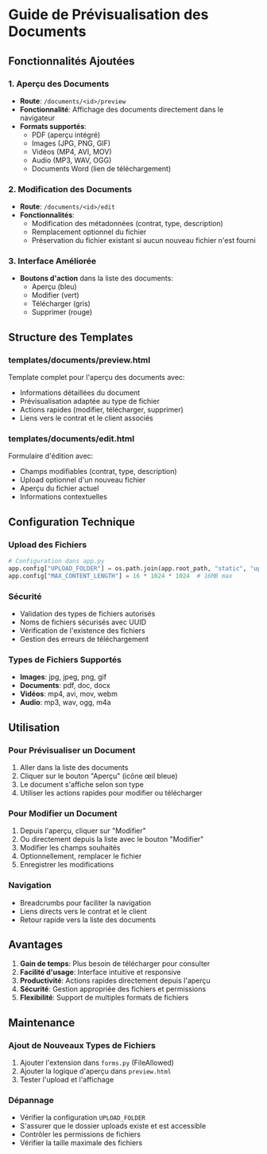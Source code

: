 # Guide de Prévisualisation des Documents

## Fonctionnalités Ajoutées

### 1. Aperçu des Documents
- **Route**: `/documents/<id>/preview`
- **Fonctionnalité**: Affichage des documents directement dans le navigateur
- **Formats supportés**: 
  - PDF (aperçu intégré)
  - Images (JPG, PNG, GIF)
  - Vidéos (MP4, AVI, MOV)
  - Audio (MP3, WAV, OGG)
  - Documents Word (lien de téléchargement)

### 2. Modification des Documents
- **Route**: `/documents/<id>/edit`
- **Fonctionnalités**:
  - Modification des métadonnées (contrat, type, description)
  - Remplacement optionnel du fichier
  - Préservation du fichier existant si aucun nouveau fichier n'est fourni

### 3. Interface Améliorée
- **Boutons d'action** dans la liste des documents:
  - Aperçu (bleu)
  - Modifier (vert)
  - Télécharger (gris)
  - Supprimer (rouge)

## Structure des Templates

### templates/documents/preview.html
Template complet pour l'aperçu des documents avec:
- Informations détaillées du document
- Prévisualisation adaptée au type de fichier
- Actions rapides (modifier, télécharger, supprimer)
- Liens vers le contrat et le client associés

### templates/documents/edit.html
Formulaire d'édition avec:
- Champs modifiables (contrat, type, description)
- Upload optionnel d'un nouveau fichier
- Aperçu du fichier actuel
- Informations contextuelles

## Configuration Technique

### Upload des Fichiers
```python
# Configuration dans app.py
app.config["UPLOAD_FOLDER"] = os.path.join(app.root_path, "static", "uploads")
app.config["MAX_CONTENT_LENGTH"] = 16 * 1024 * 1024  # 16MB max
```

### Sécurité
- Validation des types de fichiers autorisés
- Noms de fichiers sécurisés avec UUID
- Vérification de l'existence des fichiers
- Gestion des erreurs de téléchargement

### Types de Fichiers Supportés
- **Images**: jpg, jpeg, png, gif
- **Documents**: pdf, doc, docx
- **Vidéos**: mp4, avi, mov, webm
- **Audio**: mp3, wav, ogg, m4a

## Utilisation

### Pour Prévisualiser un Document
1. Aller dans la liste des documents
2. Cliquer sur le bouton "Aperçu" (icône œil bleue)
3. Le document s'affiche selon son type
4. Utiliser les actions rapides pour modifier ou télécharger

### Pour Modifier un Document
1. Depuis l'aperçu, cliquer sur "Modifier"
2. Ou directement depuis la liste avec le bouton "Modifier"
3. Modifier les champs souhaités
4. Optionnellement, remplacer le fichier
5. Enregistrer les modifications

### Navigation
- Breadcrumbs pour faciliter la navigation
- Liens directs vers le contrat et le client
- Retour rapide vers la liste des documents

## Avantages

1. **Gain de temps**: Plus besoin de télécharger pour consulter
2. **Facilité d'usage**: Interface intuitive et responsive
3. **Productivité**: Actions rapides directement depuis l'aperçu
4. **Sécurité**: Gestion appropriée des fichiers et permissions
5. **Flexibilité**: Support de multiples formats de fichiers

## Maintenance

### Ajout de Nouveaux Types de Fichiers
1. Ajouter l'extension dans `forms.py` (FileAllowed)
2. Ajouter la logique d'aperçu dans `preview.html`
3. Tester l'upload et l'affichage

### Dépannage
- Vérifier la configuration `UPLOAD_FOLDER`
- S'assurer que le dossier uploads existe et est accessible
- Contrôler les permissions de fichiers
- Vérifier la taille maximale des fichiers